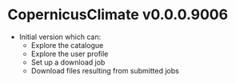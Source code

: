 # CopernicusClimate v0.0.0.9006

* Initial version which can:
  * Explore the catalogue
  * Explore the user profile
  * Set up a download job
  * Download files resulting from submitted jobs
